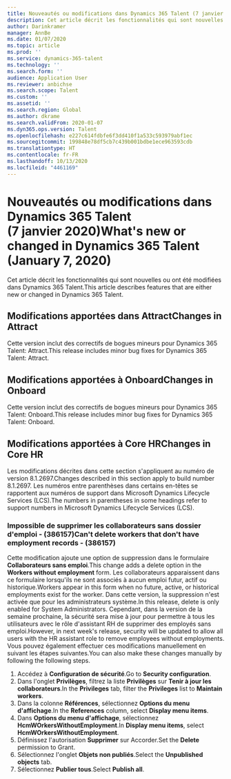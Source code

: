 ```yaml
---
title: Nouveautés ou modifications dans Dynamics 365 Talent (7 janvier 2020)
description: Cet article décrit les fonctionnalités qui sont nouvelles ou ont été modifiées dans Microsoft Dynamics 365 Talent.
author: Darinkramer
manager: AnnBe
ms.date: 01/07/2020
ms.topic: article
ms.prod: ''
ms.service: dynamics-365-talent
ms.technology: ''
ms.search.form: ''
audience: Application User
ms.reviewer: anbichse
ms.search.scope: Talent
ms.custom: ''
ms.assetid: ''
ms.search.region: Global
ms.author: dkrame
ms.search.validFrom: 2020-01-07
ms.dyn365.ops.version: Talent
ms.openlocfilehash: e227c614fdbfe6f3dd410f1a533c593979abf1ec
ms.sourcegitcommit: 199848e78df5cb7c439b001bdbe1ece963593cdb
ms.translationtype: HT
ms.contentlocale: fr-FR
ms.lasthandoff: 10/13/2020
ms.locfileid: "4461169"
---
```

# <a name="whats-new-or-changed-in-dynamics-365-talent-january-7-2020"></a><span data-ttu-id="b1344-103">Nouveautés ou modifications dans Dynamics 365 Talent (7 janvier 2020)</span><span class="sxs-lookup"><span data-stu-id="b1344-103">What's new or changed in Dynamics 365 Talent (January 7, 2020)</span></span>

<span data-ttu-id="b1344-104">Cet article décrit les fonctionnalités qui sont nouvelles ou ont été modifiées dans Dynamics 365 Talent.</span><span class="sxs-lookup"><span data-stu-id="b1344-104">This article describes features that are either new or changed in Dynamics 365 Talent.</span></span>

## <a name="changes-in-attract"></a><span data-ttu-id="b1344-105">Modifications apportées dans Attract</span><span class="sxs-lookup"><span data-stu-id="b1344-105">Changes in Attract</span></span>

<span data-ttu-id="b1344-106">Cette version inclut des correctifs de bogues mineurs pour Dynamics 365 Talent: Attract.</span><span class="sxs-lookup"><span data-stu-id="b1344-106">This release includes minor bug fixes for Dynamics 365 Talent: Attract.</span></span>

## <a name="changes-in-onboard"></a><span data-ttu-id="b1344-107">Modifications apportées à Onboard</span><span class="sxs-lookup"><span data-stu-id="b1344-107">Changes in Onboard</span></span>

<span data-ttu-id="b1344-108">Cette version inclut des correctifs de bogues mineurs pour Dynamics 365 Talent: Onboard.</span><span class="sxs-lookup"><span data-stu-id="b1344-108">This release includes minor bug fixes for Dynamics 365 Talent: Onboard.</span></span>

## <a name="changes-in-core-hr"></a><span data-ttu-id="b1344-109">Modifications apportées à Core HR</span><span class="sxs-lookup"><span data-stu-id="b1344-109">Changes in Core HR</span></span>

<span data-ttu-id="b1344-110">Les modifications décrites dans cette section s'appliquent au numéro de version 8.1.2697.</span><span class="sxs-lookup"><span data-stu-id="b1344-110">Changes described in this section apply to build number 8.1.2697.</span></span> <span data-ttu-id="b1344-111">Les numéros entre parenthèses dans certains en-têtes se rapportent aux numéros de support dans Microsoft Dynamics Lifecycle Services (LCS).</span><span class="sxs-lookup"><span data-stu-id="b1344-111">The numbers in parentheses in some headings refer to support numbers in Microsoft Dynamics Lifecycle Services (LCS).</span></span>

 
### <a name="cant-delete-workers-that-dont-have-employment-records---386157"></a><span data-ttu-id="b1344-112">Impossible de supprimer les collaborateurs sans dossier d'emploi - (386157)</span><span class="sxs-lookup"><span data-stu-id="b1344-112">Can't delete workers that don't have employment records - (386157)</span></span>

<span data-ttu-id="b1344-113">Cette modification ajoute une option de suppression dans le formulaire **Collaborateurs sans emploi**.</span><span class="sxs-lookup"><span data-stu-id="b1344-113">This change adds a delete option in the **Workers without employment** form.</span></span> <span data-ttu-id="b1344-114">Les collaborateurs apparaissent dans ce formulaire lorsqu'ils ne sont associés à aucun emploi futur, actif ou historique.</span><span class="sxs-lookup"><span data-stu-id="b1344-114">Workers appear in this form when no future, active, or historical employments exist for the worker.</span></span> <span data-ttu-id="b1344-115">Dans cette version, la suppression n'est activée que pour les administrateurs système.</span><span class="sxs-lookup"><span data-stu-id="b1344-115">In this release, delete is only enabled for System Administrators.</span></span> <span data-ttu-id="b1344-116">Cependant, dans la version de la semaine prochaine, la sécurité sera mise à jour pour permettre à tous les utilisateurs avec le rôle d'assistant RH de supprimer des employés sans emploi.</span><span class="sxs-lookup"><span data-stu-id="b1344-116">However, in next week's release, security will be updated to allow all users with the HR assistant role to remove employees without employments.</span></span> <span data-ttu-id="b1344-117">Vous pouvez également effectuer ces modifications manuellement en suivant les étapes suivantes.</span><span class="sxs-lookup"><span data-stu-id="b1344-117">You can also make these changes manually by following the following steps.</span></span>

1. <span data-ttu-id="b1344-118">Accédez à **Configuration de sécurité**.</span><span class="sxs-lookup"><span data-stu-id="b1344-118">Go to **Security configuration**.</span></span>
2. <span data-ttu-id="b1344-119">Dans l'onglet **Privilèges**, filtrez la liste **Privilèges** sur **Tenir à jour les collaborateurs**.</span><span class="sxs-lookup"><span data-stu-id="b1344-119">In the **Privileges** tab, filter the **Privileges** list to **Maintain workers**.</span></span>
3. <span data-ttu-id="b1344-120">Dans la colonne **Références**, sélectionnez **Options du menu d'affichage**.</span><span class="sxs-lookup"><span data-stu-id="b1344-120">In the **References** column, select **Display menu items**.</span></span>
4. <span data-ttu-id="b1344-121">Dans **Options du menu d'affichage**, sélectionnez **HcmWOrkersWithoutEmployment**.</span><span class="sxs-lookup"><span data-stu-id="b1344-121">In **Display menu items**, select **HcmWOrkersWithoutEmployment**.</span></span>
5. <span data-ttu-id="b1344-122">Définissez l'autorisation **Supprimer** sur Accorder.</span><span class="sxs-lookup"><span data-stu-id="b1344-122">Set the **Delete** permission to Grant.</span></span>
6. <span data-ttu-id="b1344-123">Sélectionnez l'onglet **Objets non publiés**.</span><span class="sxs-lookup"><span data-stu-id="b1344-123">Select the **Unpublished objects** tab.</span></span>
7. <span data-ttu-id="b1344-124">Sélectionnez **Publier tous**.</span><span class="sxs-lookup"><span data-stu-id="b1344-124">Select **Publish all**.</span></span>
